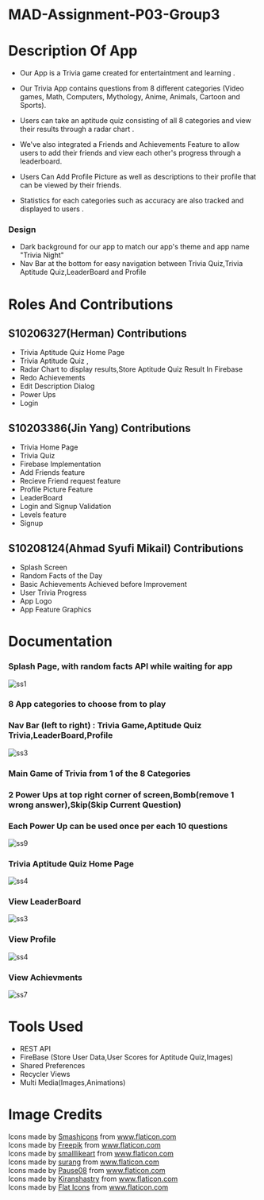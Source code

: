 

# MAD-Assignment-P03-Group3



# Description Of App

* Our App is a Trivia game created for entertaintment and learning . 

* Our Trivia App contains questions from 8 different categories (Video games, Math, Computers, Mythology, Anime, Animals, Cartoon and Sports).

* Users can take an aptitude quiz consisting of all 8 categories and view their results through a radar chart .

* We've also integrated a Friends and Achievements Feature to allow users to add their friends and view each other's progress through a leaderboard.
 
* Users Can Add Profile Picture as well as descriptions to their profile that can be viewed by their friends.

* Statistics for each categories such as accuracy are also tracked and displayed to users .

### Design

* Dark background for our app to match our app's theme and app name "Trivia Night"
* Nav Bar at the bottom for easy navigation between Trivia Quiz,Trivia Aptitude Quiz,LeaderBoard and Profile









# Roles And Contributions

## S10206327(Herman) Contributions

* Trivia Aptitude Quiz Home Page
* Trivia Aptitude Quiz ,
* Radar Chart to display results,Store Aptitude Quiz Result In Firebase
* Redo Achievements
* Edit Description Dialog
* Power Ups
* Login

## S10203386(Jin Yang) Contributions
* Trivia Home Page
* Trivia Quiz
* Firebase Implementation
* Add Friends feature
* Recieve Friend request feature
* Profile Picture Feature
* LeaderBoard
* Login and Signup Validation
* Levels feature
* Signup

## S10208124(Ahmad Syufi Mikail) Contributions
* Splash Screen
* Random Facts of the Day
* Basic Achievements Achieved before Improvement
* User Trivia Progress
* App Logo
* App Feature Graphics


# Documentation
### Splash Page, with random facts API while waiting for app
![ss1](https://user-images.githubusercontent.com/73157602/127769301-5197c70d-1319-4871-af0e-501c4c952e98.PNG)
### 8 App categories to choose from to play
### Nav Bar (left to right) : Trivia Game,Aptitude Quiz Trivia,LeaderBoard,Profile
![ss3](https://user-images.githubusercontent.com/73157602/127769303-a92f233d-93a5-4842-8bfd-f4b56464a2ac.PNG)
### Main Game of Trivia from 1 of the 8 Categories
### 2 Power Ups at top right corner of screen,Bomb(remove 1 wrong answer),Skip(Skip Current Question)
### Each Power Up can be used once per each 10 questions
![ss9](https://user-images.githubusercontent.com/73157602/127769353-166de938-ecc0-4594-8623-e456fd12259b.PNG)
### Trivia Aptitude Quiz Home Page
![ss4](https://user-images.githubusercontent.com/73157602/127769305-d6a6343e-3516-4c74-a809-7b0880bf8810.PNG)
### View LeaderBoard
![ss3](https://user-images.githubusercontent.com/73157602/128851763-e321a6ae-ce4c-47e6-bebf-eee60ac3366f.PNG)
### View Profile
![ss4](https://user-images.githubusercontent.com/73157602/128851687-69cefed7-80ac-43d5-9369-7edd7f4bd025.PNG)
### View Achievments
![ss7](https://user-images.githubusercontent.com/73157602/127769313-08e13988-cb6d-4a80-a9b2-af2809932816.PNG)

# Tools Used
* REST API
* FireBase (Store User Data,User Scores for Aptitude Quiz,Images)
* Shared Preferences
* Recycler Views
* Multi Media(Images,Animations)







# Image Credits
<div>Icons made by <a href="https://www.flaticon.com/authors/smashicons" title="Smashicons">Smashicons</a> from <a href="https://www.flaticon.com/" title="Flaticon">www.flaticon.com</a></div>
<div>Icons made by <a href="https://www.freepik.com" title="Freepik">Freepik</a> from <a href="https://www.flaticon.com/" title="Flaticon">www.flaticon.com</a></div>
<div>Icons made by <a href="https://www.flaticon.com/authors/smalllikeart" title="smalllikeart">smalllikeart</a> from <a href="https://www.flaticon.com/" title="Flaticon">www.flaticon.com</a></div>
<div>Icons made by <a href="https://www.flaticon.com/authors/surang" title="surang">surang</a> from <a href="https://www.flaticon.com/" title="Flaticon">www.flaticon.com</a></div>
<div>Icons made by <a href="https://www.flaticon.com/authors/pause08" title="Pause08">Pause08</a> from <a href="https://www.flaticon.com/" title="Flaticon">www.flaticon.com</a></div>
<div>Icons made by <a href="" title="Kiranshastry">Kiranshastry</a> from <a href="https://www.flaticon.com/" title="Flaticon">www.flaticon.com</a></div>
<div>Icons made by <a href="https://flat-icons.com/" title="Flat Icons">Flat Icons</a> from <a href="https://www.flaticon.com/" title="Flaticon">www.flaticon.com</a></div>
